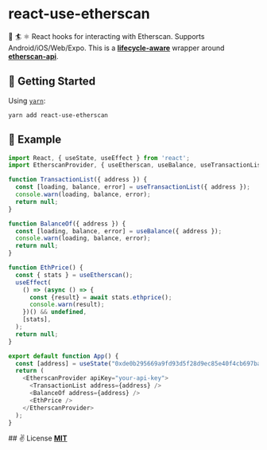 # react-use-etherscan
🌊 🏄 ⚛️ React hooks for interacting with Etherscan. Supports Android/iOS/Web/Expo. This is a [**lifecycle-aware**](https://reactjs.org/docs/state-and-lifecycle.html) wrapper around [**etherscan-api**](https://github.com/sebs/etherscan-api).

## 🚀 Getting Started

Using [`yarn`](https://yarnpkg.com):

```
yarn add react-use-etherscan
```

## 🌱 Example

```javascript
import React, { useState, useEffect } from 'react';
import EtherscanProvider, { useEtherscan, useBalance, useTransactionList } from "react-use-etherscan";

function TransactionList({ address }) {
  const [loading, balance, error] = useTransactionList({ address });
  console.warn(loading, balance, error);
  return null;
}

function BalanceOf({ address }) {
  const [loading, balance, error] = useBalance({ address });
  console.warn(loading, balance, error);
  return null;
}

function EthPrice() {
  const { stats } = useEtherscan();
  useEffect(
    () => (async () => {
      const {result} = await stats.ethprice();
      console.warn(result);
    })() && undefined,
    [stats],
  );
  return null;
}

export default function App() {
  const [address] = useState("0xde0b295669a9fd93d5f28d9ec85e40f4cb697bae");
  return (
    <EtherscanProvider apiKey="your-api-key">
      <TransactionList address={address} />
      <BalanceOf address={address} />
      <EthPrice />
    </EtherscanProvider>
  );
}
```

## ✌️ License
[**MIT**](./LICENSE)
